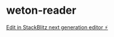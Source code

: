 # weton-reader

[Edit in StackBlitz next generation editor ⚡️](https://stackblitz.com/~/github.com/Dindi8/weton-reader)